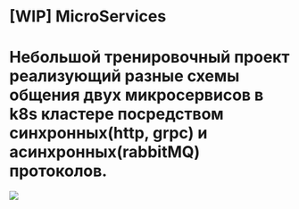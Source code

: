 # [WIP] MicroServices
# Небольшой тренировочный проект реализующий разные схемы общения двух микросервисов в k8s кластере посредством синхронных(http, grpc) и асинхронных(rabbitMQ) протоколов.

![](https://i.imgur.com/iFULoNH.png)
